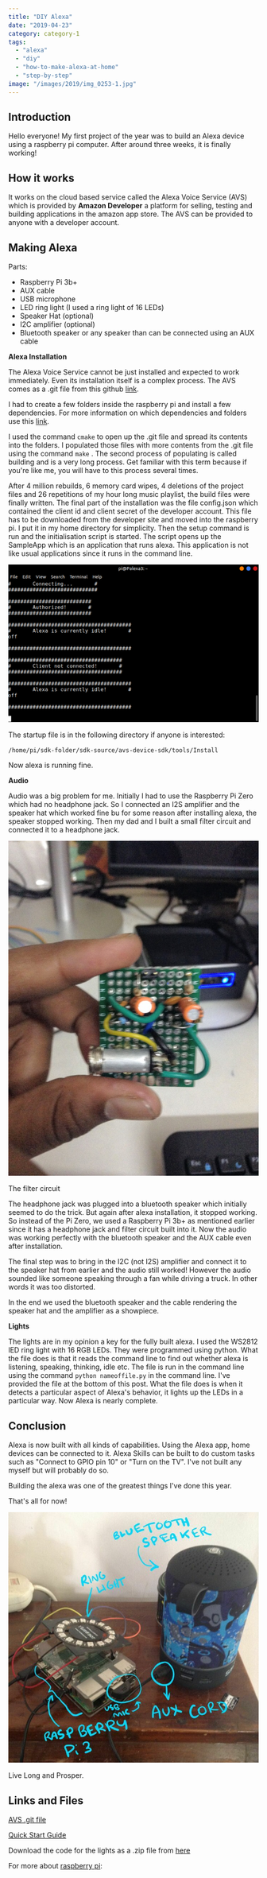 ```yaml
---
title: "DIY Alexa"
date: "2019-04-23"
category: category-1
tags: 
  - "alexa"
  - "diy"
  - "how-to-make-alexa-at-home"
  - "step-by-step"
image: "/images/2019/img_0253-1.jpg"
---
```


## Introduction

Hello everyone! My first project of the year was to build an Alexa device using a raspberry pi computer. After around three weeks, it is finally working!

## How it works

It works on the cloud based service called the Alexa Voice Service (AVS) which is provided by **Amazon Developer** a platform for selling, testing and building applications in the amazon app store. The AVS can be provided to anyone with a developer account.

## Making Alexa

Parts:

- Raspberry Pi 3b+
- AUX cable
- USB microphone
- LED ring light (I used a ring light of 16 LEDs)
- Speaker Hat (optional)
- I2C amplifier (optional)
- Bluetooth speaker or any speaker than can be connected using an AUX cable

**Alexa Installation**

The Alexa Voice Service cannot be just installed and expected to work immediately. Even its installation itself is a complex process. The AVS comes as a .git file from this github [link](https://github.com/alexa/avs-device-sdk).

I had to create a few folders inside the raspberry pi and install a few dependencies. For more information on which dependencies and folders use this [link](https://github.com/alexa/avs-device-sdk/wiki/Raspberry-Pi-Quick-Start-Guide).

I used the command `cmake` to open up the .git file and spread its contents into the folders. I populated those files with more contents from the .git file using the command `make` . The second process of populating is called building and is a very long process. Get familiar with this term because if you're like me, you will have to this process several times.

After 4 million rebuilds, 6 memory card wipes, 4 deletions of the project files and 26 repetitions of my hour long music playlist, the build files were finally written. The final part of the installation was the file config.json which contained the client id and client secret of the developer account. This file has to be downloaded from the developer site and moved into the raspberry pi. I put it in my home directory for simplicity. Then the setup command is run and the initialisation script is started. The script opens up the SampleApp which is an application that runs alexa. This application is not like usual applications since it runs in the command line.

<p align="center">
<img src='/images/2019/screenshot-from-2019-04-23-08-39-17.png'>
</p>

The startup file is in the following directory if anyone is interested:

```
/home/pi/sdk-folder/sdk-source/avs-device-sdk/tools/Install
```

Now alexa is running fine.

**Audio**

Audio was a big problem for me. Initially I had to use the Raspberry Pi Zero which had no headphone jack. So I connected an I2S amplifier and the speaker hat which worked fine bu for some reason after installing alexa, the speaker stopped working. Then my dad and I built a small filter circuit and connected it to a headphone jack.

<p align="center">
<img src='/images/2019/img_5339.jpg'>
</p>

The filter circuit

The headphone jack was plugged into a bluetooth speaker which initially seemed to do the trick. But again after alexa installation, it stopped working. So instead of the Pi Zero, we used a Raspberry Pi 3b+ as mentioned earlier since it has a headphone jack and filter circuit built into it. Now the audio was working perfectly with the bluetooth speaker and the AUX cable even after installation.

The final step was to bring in the I2C (not I2S) amplifier and connect it to the speaker hat from earlier and the audio still worked! However the audio sounded like someone speaking through a fan while driving a truck. In other words it was too distorted.

In the end we used the bluetooth speaker and the cable rendering the speaker hat and the amplifier as a showpiece.

**Lights**

The lights are in my opinion a key for the fully built alexa. I used the WS2812 lED ring light with 16 RGB LEDs. They were programmed using python. What the file does is that it reads the command line to find out whether alexa is listening, speaking, thinking, idle etc. The file is run in the command line using the command `python nameoffile.py` in the command line. I've provided the file at the bottom of this post. What the file does is when it detects a particular aspect of Alexa's behavior, it lights up the LEDs in a particular way. Now Alexa is nearly complete.

## Conclusion

Alexa is now built with all kinds of capabilities. Using the Alexa app, home devices can be connected to it. Alexa Skills can be built to do custom tasks such as "Connect to GPIO pin 10" or "Turn on the TV". I've not built any myself but will probably do so.

Building the alexa was one of the greatest things I've done this year.

That's all for now!

<p align="center">
<img src='/images/2019/img_0253-1.jpg'>
</p>

Live Long and Prosper.

## Links and Files

[AVS .git file](https://github.com/alexa/avs-device-sdk)

[Quick Start Guide](https://github.com/alexa/avs-device-sdk/wiki/Raspberry-Pi-Quick-Start-Guide)

Download the code for the lights as a .zip file from [here](https://github.com/Aryanaut/AlexaPi)

For more about [raspberry pi](https://medium.freecodecamp.org/beginners-guide-to-raspberry-pi-6e55080fdaaf):
